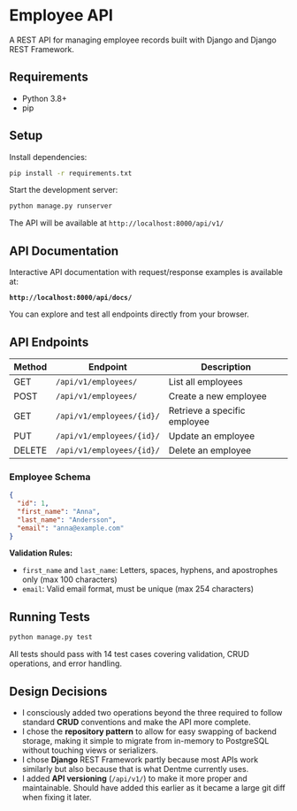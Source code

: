 # Employee API

A REST API for managing employee records built with Django and Django REST Framework.

## Requirements

- Python 3.8+
- pip

## Setup

Install dependencies:

```bash
pip install -r requirements.txt
```

Start the development server:

```bash
python manage.py runserver
```

The API will be available at `http://localhost:8000/api/v1/`

## API Documentation

Interactive API documentation with request/response examples is available at:

**`http://localhost:8000/api/docs/`**

You can explore and test all endpoints directly from your browser.

## API Endpoints

| Method | Endpoint | Description |
|--------|----------|-------------|
| GET | `/api/v1/employees/` | List all employees |
| POST | `/api/v1/employees/` | Create a new employee |
| GET | `/api/v1/employees/{id}/` | Retrieve a specific employee |
| PUT | `/api/v1/employees/{id}/` | Update an employee |
| DELETE | `/api/v1/employees/{id}/` | Delete an employee |

### Employee Schema

```json
{
  "id": 1,
  "first_name": "Anna",
  "last_name": "Andersson",
  "email": "anna@example.com"
}
```

**Validation Rules:**
- `first_name` and `last_name`: Letters, spaces, hyphens, and apostrophes only (max 100 characters)
- `email`: Valid email format, must be unique (max 254 characters)

## Running Tests

```bash
python manage.py test
```

All tests should pass with 14 test cases covering validation, CRUD operations, and error handling.

## Design Decisions

- I consciously added two operations beyond the three required to follow standard **CRUD** conventions and make the API more complete.
- I chose the **repository pattern** to allow for easy swapping of backend storage, making it simple to migrate from in-memory to PostgreSQL without touching views or serializers.
- I chose **Django** REST Framework partly because most APIs work similarly but also because that is what Dentme currently uses.
- I added **API versioning** (`/api/v1/`) to make it more proper and maintainable. Should have added this earlier as it became a large git diff when fixing it later.
